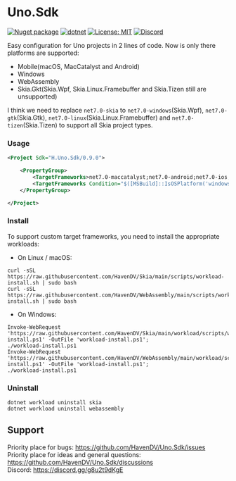 # Uno.Sdk

[![Nuget package](https://img.shields.io/nuget/vpre/H.Uno.Sdk)](https://www.nuget.org/packages/H.Uno.Sdk/)
[![dotnet](https://github.com/HavenDV/Uno.Sdk/actions/workflows/dotnet.yml/badge.svg?branch=main)](https://github.com/HavenDV/Uno.Sdk/actions/workflows/dotnet.yml)
[![License: MIT](https://img.shields.io/github/license/HavenDV/Uno.Sdk)](https://github.com/HavenDV/Uno.Sdk/blob/main/LICENSE.txt)
[![Discord](https://img.shields.io/discord/1115206893015662663?label=Discord&logo=discord&logoColor=white&color=d82679)](https://discord.gg/Ca2xhfBf3v)

Easy configuration for Uno projects in 2 lines of code.
Now is only there platforms are supported:
- Mobile(macOS, MacCatalyst and Android)
- Windows
- WebAssembly
- Skia.Gkt(Skia.Wpf, Skia.Linux.Framebuffer and Skia.Tizen still are unsupported)

I think we need to replace `net7.0-skia` to 
`net7.0-windows`(Skia.Wpf), `net7.0-gtk`(Skia.Gtk), 
`net7.0-linux`(Skia.Linux.Framebuffer) and `net7.0-tizen`(Skia.Tizen) 
to support all Skia project types.

### Usage
```xml
<Project Sdk="H.Uno.Sdk/0.9.0">

    <PropertyGroup>
        <TargetFrameworks>net7.0-maccatalyst;net7.0-android;net7.0-ios;net7.0-skia;net7.0-webassembly</TargetFrameworks>
        <TargetFrameworks Condition="$([MSBuild]::IsOSPlatform('windows'))">$(TargetFrameworks);net7.0-windows10.0.19041.0</TargetFrameworks>
    </PropertyGroup>

</Project>
```

### Install
To support custom target frameworks, you need to install the appropriate workloads:
- On Linux / macOS:
```
curl -sSL https://raw.githubusercontent.com/HavenDV/Skia/main/scripts/workload-install.sh | sudo bash
curl -sSL https://raw.githubusercontent.com/HavenDV/WebAssembly/main/scripts/workload-install.sh | sudo bash
```
- On Windows:
```
Invoke-WebRequest 'https://raw.githubusercontent.com/HavenDV/Skia/main/workload/scripts/workload-install.ps1' -OutFile 'workload-install.ps1';
./workload-install.ps1
Invoke-WebRequest 'https://raw.githubusercontent.com/HavenDV/WebAssembly/main/workload/scripts/workload-install.ps1' -OutFile 'workload-install.ps1';
./workload-install.ps1
```

### Uninstall
```
dotnet workload uninstall skia
dotnet workload uninstall webassembly
```

## Support

Priority place for bugs: https://github.com/HavenDV/Uno.Sdk/issues  
Priority place for ideas and general questions: https://github.com/HavenDV/Uno.Sdk/discussions  
Discord: https://discord.gg/g8u2t9dKgE  